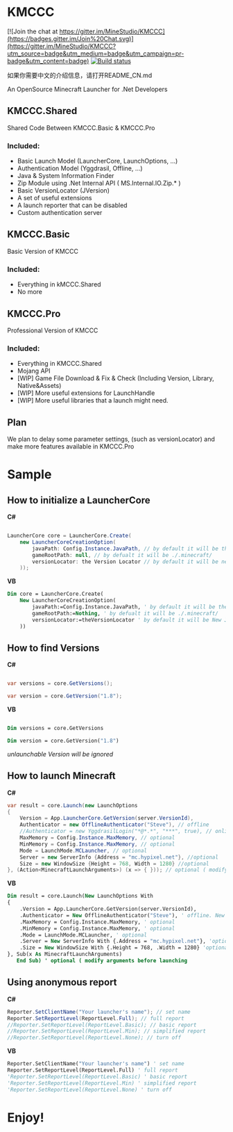 KMCCC
=====

[![Join the chat at https://gitter.im/MineStudio/KMCCC](https://badges.gitter.im/Join%20Chat.svg)](https://gitter.im/MineStudio/KMCCC?utm_source=badge&utm_medium=badge&utm_campaign=pr-badge&utm_content=badge)
[![Build status](https://ci.appveyor.com/api/projects/status/rcvigdmue86kad2o?svg=true)](https://ci.appveyor.com/project/ZhaiSoul/kmccc)


如果你需要中文的介绍信息，请打开README_CN.md

An OpenSource Minecraft Launcher for .Net Developers

## KMCCC.Shared

Shared Code Between KMCCC.Basic & KMCCC.Pro

### Included:

- Basic Launch Model (LauncherCore, LaunchOptions, ...)
- Authentication Model (Yggdrasil, Offline, ...)
- Java & System Information Finder
- Zip Module using .Net Internal API ( MS.Internal.IO.Zip.* )
- Basic VersionLocator (JVersion)
- A set of useful extensions
- A launch reporter that can be disabled
- Custom authentication server

## KMCCC.Basic

Basic Version of KMCCC

### Included:

- Everything in kMCCC.Shared
- No more

## KMCCC.Pro

Professional Version of KMCCC

### Included:

- Everything in KMCCC.Shared
- Mojang API
- [WIP] Game File Download & Fix & Check (Including Version, Library, Native&Assets)
- [WIP] More useful extensions for LaunchHandle
- [WIP] More useful libraries that a launch might need.

## Plan

We plan to delay some parameter settings, (such as versionLocator) and make more features available in KMCCC.Pro

# Sample

## How to initialize a LauncherCore

__C#__
```csharp

LauncherCore core = LauncherCore.Create(
	new LauncherCoreCreationOption(
		javaPath: Config.Instance.JavaPath, // by default it will be the first version finded
		gameRootPath: null, // by defualt it will be ./.minecraft/
		versionLocator: the Version Locator // by default it will be new JVersionLocator()
	));

```

__VB__
```vb
Dim core = LauncherCore.Create(
    New LauncherCoreCreationOption(
        javaPath:=Config.Instance.JavaPath, ' by default it will be the first version finded
        gameRootPath:=Nothing, ' by defualt it will be ./.minecraft/
        versionLocator:=theVersionLocator ' by default it will be New JVersionLocator()
    ))
```

## How to find Versions

__C#__
```csharp

var versions = core.GetVersions();

var version = core.GetVersion("1.8");

```

__VB__
```vb

Dim versions = core.GetVersions

Dim version = core.GetVersion("1.8")

```

*unlaunchable Version will be ignored*

## How to launch Minecraft

__C#__
```csharp
var result = core.Launch(new LaunchOptions
{
	Version = App.LauncherCore.GetVersion(server.VersionId),
	Authenticator = new OfflineAuthenticator("Steve"), // offline
	//Authenticator = new YggdrasilLogin("*@*.*", "***", true), // online
	MaxMemory = Config.Instance.MaxMemory, // optional
	MinMemory = Config.Instance.MaxMemory, // optional
	Mode = LaunchMode.MCLauncher, // optional
	Server = new ServerInfo {Address = "mc.hypixel.net"}, //optional
	Size = new WindowSize {Height = 768, Width = 1280} //optional
}, (Action<MinecraftLaunchArguments>) (x => { })); // optional ( modify arguments before launching
```

__VB__
```vb
Dim result = core.Launch(New LaunchOptions With
{
    .Version = App.LauncherCore.GetVersion(server.VersionId),
    .Authenticator = New OfflineAuthenticator("Steve"), ' offline. New YggdrasilLogin("*@*.*", "***", True), for online scenario.
    .MaxMemory = Config.Instance.MaxMemory, ' optional
    .MinMemory = Config.Instance.MaxMemory, ' optional
    .Mode = LaunchMode.MCLauncher, ' optional
    .Server = New ServerInfo With {.Address = "mc.hypixel.net"}, 'optional
    .Size = New WindowSize With {.Height = 768, .Width = 1280} 'optional
}, Sub(x As MinecraftLaunchArguments)
   End Sub) ' optional ( modify arguments before launching
```

## Using anonymous report ##

__C#__
```csharp
Reporter.SetClientName("Your launcher's name"); // set name
Reporter.SetReportLevel(ReportLevel.Full); // full report
//Reporter.SetReportLevel(ReportLevel.Basic); // basic report
//Reporter.SetReportLevel(ReportLevel.Min); // simplified report
//Reporter.SetReportLevel(ReportLevel.None); // turn off
```

__VB__
```vb
Reporter.SetClientName("Your launcher's name") ' set name
Reporter.SetReportLevel(ReportLevel.Full) ' full report
'Reporter.SetReportLevel(ReportLevel.Basic) ' basic report
'Reporter.SetReportLevel(ReportLevel.Min) ' simplified report
'Reporter.SetReportLevel(ReportLevel.None) ' turn off
```

# Enjoy!
